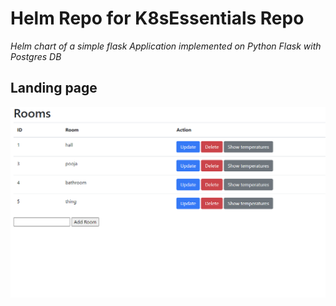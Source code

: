 # Helm Repo for K8sEssentials Repo

*Helm chart of a simple flask Application implemented on Python Flask with Postgres DB*

## Landing page
<img src="images/landing.png">

